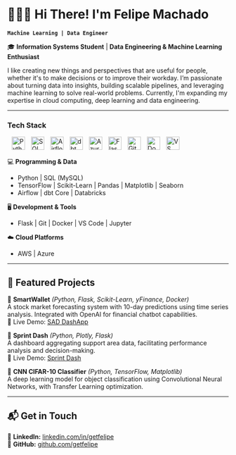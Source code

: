 # 🧑🏼‍💻 Hi There! I'm Felipe Machado

**`Machine Learning | Data Engineer`**

🎓 **Information Systems Student** | **Data Engineering & Machine Learning Enthusiast**

I like creating new things and perspectives that are useful for people, whether it's to make decisions or to improve their workday.
I’m passionate about turning data into insights, building scalable pipelines, and leveraging machine learning to solve real-world problems. Currently, I'm expanding my expertise in cloud computing, deep learning and data engineering.

---

### Tech Stack

  <img alt="Python" title="Python" width="30px" style="padding-left: 10px;" src="https://cdn.jsdelivr.net/gh/devicons/devicon@latest/icons/python/python-original.svg"/>
  <img alt="SQL" title="SQL" width="30px" style="padding-left: 10px;" src="https://cdn.jsdelivr.net/gh/devicons/devicon@latest/icons/mysql/mysql-original.svg"/>
  <img alt="Airflow" title="Airflow" width="30px" style="padding-left: 10px;" src="https://cdn.jsdelivr.net/gh/devicons/devicon@latest/icons/apacheairflow/apacheairflow-original.svg"/>
  <img alt="dbt" title="dbt" width="30px" style="padding-left: 10px;" src="https://seeklogo.com/images/D/dbt-logo-500AB0BAA7-seeklogo.com.png"/>
  <img alt="Azure" title="Azure" width="30px" style="padding-left: 10px;" src="https://cdn.jsdelivr.net/gh/devicons/devicon@latest/icons/azure/azure-original.svg"/>
  <img alt="Flask" title="Flask" width="30px" style="padding-left: 10px;" src="https://cdn.jsdelivr.net/gh/devicons/devicon@latest/icons/flask/flask-original.svg"/>
  <img alt="Git" title="Git" width="30px" style="padding-left: 10px;" src="https://cdn.jsdelivr.net/gh/devicons/devicon@latest/icons/git/git-original.svg"/>
  <img alt="Docker" title="Docker" width="30px" style="padding-left: 10px;" src="https://cdn.jsdelivr.net/gh/devicons/devicon@latest/icons/docker/docker-original.svg"/>
  <img alt="VS Code" title="VS Code" width="30px" style="padding-left: 10px;" src="https://cdn.jsdelivr.net/gh/devicons/devicon@latest/icons/vscode/vscode-original.svg"/>

💻 **Programming & Data**

- Python | SQL (MySQL)
- TensorFlow | Scikit-Learn | Pandas | Matplotlib | Seaborn
- Airflow | dbt Core | Databricks

🖥️ **Development & Tools**

- Flask | Git | Docker | VS Code | Jupyter

☁️ **Cloud Platforms**

- AWS | Azure

---

## 📌 Featured Projects

🔹 **SmartWallet** _(Python, Flask, Scikit-Learn, yFinance, Docker)_  
 A stock market forecasting system with 10-day predictions using time series analysis. Integrated with OpenAI for financial chatbot capabilities.  
🔗 Live Demo: [SAD DashApp](https://felipe-machado-sistema-sad.onrender.com/)

🔹 **Sprint Dash** _(Python, Plotly, Flask)_  
 A dashboard aggregating support area data, facilitating performance analysis and decision-making.  
🔗 Live Demo: [Sprint Dash](https://felipe-machado-dash-sprint.onrender.com/)

🔹 **CNN CIFAR-10 Classifier** _(Python, TensorFlow, Matplotlib)_  
 A deep learning model for object classification using Convolutional Neural Networks, with Transfer Learning optimization.

---

## 📬 Get in Touch

📧 **LinkedIn:** [linkedin.com/in/getfelipe](https://www.linkedin.com/in/getfelipe/)  
🐙 **GitHub:** [github.com/getfelipe](https://github.com/getfelipe)
